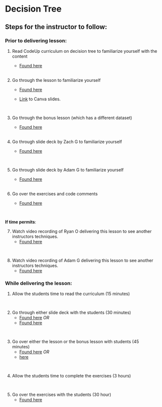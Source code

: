 # Decision Tree

## Steps for the instructor to follow:

### Prior to delivering lesson:

1. Read CodeUp curriculum on decision tree to familiarize yourself with the content 
    - [Found here](https://ds.codeup.com/classification/decision-trees/)
   
   <br>
 
2. Go through the lesson to familiarize yourself
    - [Found here](https://github.com/gocodeup/data-science-curriculum/blob/master/TDR/7_Classification/7.1_Decision_Tree/2_Lesson.ipynb)

    - [Link](https://www.canva.com/design/DAFl616-vFQ/5Sgs0PNZX1gHTcvQD9avMw/edit?utm_content=DAFl616-vFQ&utm_campaign=designshare&utm_medium=link2&utm_source=sharebutton) to Canva slides.

    <br>
    
3. Go through the bonus lesson (which has a different dataset)
    - [Found here](https://github.com/gocodeup/data-science-curriculum/blob/master/TDR/7_Classification/7.1_Decision_Tree/5_Bonus_Lesson.ipynb)
    
    <br>

4. Go through slide deck by Zach G to familiarize yourself
    - [Found here](https://www.canva.com/design/DAFI9ID-R6c/xQ_PU2Kkmumaq33-5VK9nQ/edit?utm_content=DAFI9ID-R6c&utm_campaign=designshare&utm_medium=link2&utm_source=sharebutton)

<br>

5. Go through slide deck by Adam G to familiarize yourself
    - [Found here](https://docs.google.com/presentation/d/1Mg159LXZZk-iLS7h6_bp6LixUPw26xFGGXCr-KqE3AI/edit#slide=id.g13a4d8ed4f2_0_422)
    
    <br>
    
6. Go over the exercises and code comments
    - [Found here](https://github.com/gocodeup/data-science-curriculum/blob/master/TDR/7_Classification/7.1_Decision_Tree/3_Exercises.ipynb)

<br>

<b> If time permits</b>:

7. Watch video recording of Ryan O delivering this lesson to see another instructors techniques.
    - [Found here](https://youtu.be/xIc2Vkz3qj4)

<br>

8. Watch video recording of Adam G delivering this lesson to see another instructors techniques.
    - [Found here](https://youtu.be/fHhZTtuze9g)
    

### While delivering the lesson:

1. Allow the students time to read the curriculum (15 minutes)

<br>

2. Go through either slide deck with the students (30 minutes)
    - [Found here](https://www.canva.com/design/DAFI9ID-R6c/xQ_PU2Kkmumaq33-5VK9nQ/edit?utm_content=DAFI9ID-R6c&utm_campaign=designshare&utm_medium=link2&utm_source=sharebutton)
 *OR*
    - [Found here](https://docs.google.com/presentation/d/1Mg159LXZZk-iLS7h6_bp6LixUPw26xFGGXCr-KqE3AI/edit#slide=id.g13a4d8ed4f2_0_422)
    
<br>    

3. Go over either the lesson or the bonus lesson with students (45 minutes)
    - [Found here](https://github.com/gocodeup/data-science-curriculum/blob/master/TDR/7_Classification/6_Evaluation/2_Lesson.ipynb)
    *OR*
    - [here](https://github.com/gocodeup/data-science-curriculum/blob/master/TDR/7_Classification/7.1_Decision_Tree/5_Bonus_Lesson.ipynb)

<br>

4. Allow the students time to complete the exercises (3 hours)

<br>

5. Go over the exercises with the students (30 hour)
    - [Found here](https://github.com/gocodeup/data-science-curriculum/blob/master/TDR/7_Classification/7.1_Decision_Tree/3_Exercises.ipynb)
